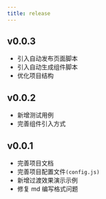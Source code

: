 ```yaml
---
title: release
---
```


## v0.0.3

- 引入自动发布页面脚本
- 引入自动生成组件脚本
- 优化项目结构

## v0.0.2

- 新增测试用例
- 完善组件引入方式

## v0.0.1

- 完善项目文档
- 完善项目配置文件`(config.js)`
- 新增过渡效果演示示例
- 修复 md 编写格式问题

